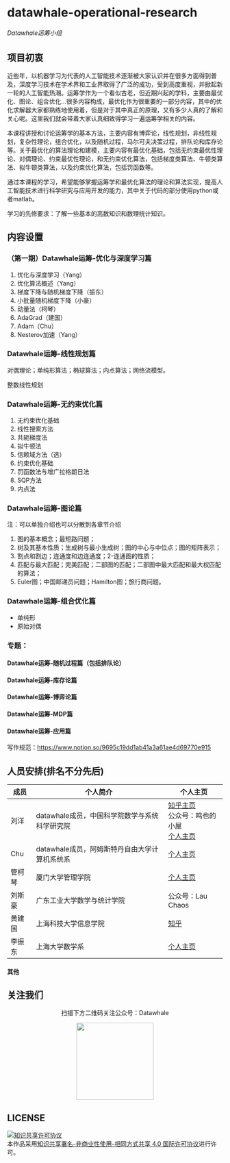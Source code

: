 # datawhale-operational-research
###### Datawhale运筹小组

## 项目初衷

近些年，以机器学习为代表的人工智能技术逐渐被大家认识并在很多方面得到普及，深度学习技术在学术界和工业界取得了广泛的成功，受到高度重视，并掀起新一轮的人工智能热潮。运筹学作为一个看似古老，但近期兴起的学科，主要由最优化、图论、组合优化...很多内容构成，最优化作为很重要的一部分内容，其中的优化求解器大家都熟练地使用着，但是对于其中真正的原理，又有多少人真的了解和关心呢。这里我们就会带着大家认真细致得学习一遍运筹学相关的内容。

本课程讲授和讨论运筹学的基本方法，主要内容有博弈论，线性规划，非线性规划，复杂性理论，组合优化，以及随机过程，马尔可夫决策过程，排队论和库存论等。关于最优化的算法理论和建模，主要内容有最优化基础，包括无约束最优性理论、对偶理论、约束最优性理论，和无约束优化算法，包括梯度类算法、牛顿类算法、拟牛顿类算法，以及约束优化算法，包括罚函数等。

通过本课程的学习，希望能够掌握运筹学和最优化算法的理论和算法实现，提高人工智能技术进行科学研究与应用开发的能力，其中关于代码的部分使用python或者matlab。

学习的先修要求：了解一些基本的高数知识和数理统计知识。



## 内容设置

### （第一期）Datawhale运筹-优化与深度学习篇

1. 优化与深度学习（Yang）
1. 优化算法概述（Yang）
2. 梯度下降与随机梯度下降（振东）
3. 小批量随机梯度下降（小豪）
4. 动量法（柯琴）
5. AdaGrad（建国）
8. Adam（Chu）
8. Nesterov加速（Yang）



### Datawhale运筹-线性规划篇

对偶理论；单纯形算法；椭球算法；内点算法；网络流模型。

整数线性规划

### Datawhale运筹-无约束优化篇

1. 无约束优化基础
2. 线性搜索方法
4. 共轭梯度法
5. 拟牛顿法
5. 信赖域方法（选）
5. 约束优化基础
7. 罚函数法与增广拉格朗日法
8. SQP方法
9. 内点法

### Datawhale运筹-图论篇

注：可以单独介绍也可以分散到各章节介绍

1. 图的基本概念；最短路问题；
2. 树及其基本性质；生成树与最小生成树；图的中心与中位点；图的矩阵表示；
3. 割点和割边；连通度和边连通度；2-连通图的性质；
4. 匹配与最大匹配；完美匹配；二部图的匹配；二部图中最大匹配和最大权匹配的算法；
5. Euler图；中国邮递员问题；Hamilton图；旅行商问题。

### Datawhale运筹-组合优化篇

- 单纯形
- 原始对偶

### 专题：

#### Datawhale运筹-随机过程篇（包括排队论）

#### Datawhale运筹-库存论篇

#### Datawhale运筹-博弈论篇

#### Datawhale运筹-MDP篇

#### Datawhale运筹-应用篇



写作规范：https://www.notion.so/9695c19dd1ab41a3a61ae4d69770e915

## 人员安排(排名不分先后)

| 成员   | 个人简介                                      | 个人主页                                                     |
| ------ | --------------------------------------------- | ------------------------------------------------------------ |
| 刘洋   | datawhale成员，中国科学院数学与系统科学研究院 | [知乎主页](https://www.zhihu.com/people/ming-ren-19-34)<br />公众号：鸣也的小屋<br />[个人主页](https://liu-yang-maker.github.io/Liu.Y/) |
| Chu    | datawhale成员，阿姆斯特丹自由大学计算机系统系 | [个人主页](http://www.chuxiaoyu.cn)                          |
| 管柯琴 | 厦门大学管理学院                              | [个人主页](https://www.yangsuoly.com/)                       |
| 刘斯豪 | 广东工业大学数学与统计学院                    | 公众号：Lau Chaos                                            |
| 黄建国 | 上海科技大学信息学院                          | [知乎](https://www.zhihu.com/people/ding-jian-cai-niao-91)   |
| 李振东 | 上海大学数学系                                | [个人主页](dmax13.ltd)                                       |

#### 其他



## 关注我们

<div align=center>
<p>扫描下方二维码关注公众号：Datawhale</p>
<img src="https://raw.githubusercontent.com/datawhalechina/pumpkin-book/master/res/qrcode.jpeg" width = "180" height = "180">
</div>

## LICENSE

<a rel="license" href="http://creativecommons.org/licenses/by-nc-sa/4.0/"><img alt="知识共享许可协议" style="border-width:0" src="https://img.shields.io/badge/license-CC%20BY--NC--SA%204.0-lightgrey" /></a><br />本作品采用<a rel="license" href="http://creativecommons.org/licenses/by-nc-sa/4.0/">知识共享署名-非商业性使用-相同方式共享 4.0 国际许可协议</a>进行许可。
